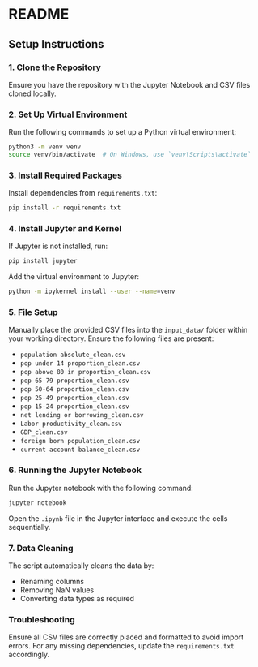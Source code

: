 # README

## Setup Instructions

### 1. Clone the Repository
Ensure you have the repository with the Jupyter Notebook and CSV files cloned locally.

### 2. Set Up Virtual Environment
Run the following commands to set up a Python virtual environment:
```bash
python3 -m venv venv
source venv/bin/activate  # On Windows, use `venv\Scripts\activate`
```

### 3. Install Required Packages
Install dependencies from `requirements.txt`:
```bash
pip install -r requirements.txt
```

### 4. Install Jupyter and Kernel
If Jupyter is not installed, run:
```bash
pip install jupyter
```

Add the virtual environment to Jupyter:
```bash
python -m ipykernel install --user --name=venv
```

### 5. File Setup
Manually place the provided CSV files into the `input_data/` folder within your working directory. Ensure the following files are present:

- `population absolute_clean.csv`
- `pop under 14 proportion_clean.csv`
- `pop above 80 in proportion_clean.csv`
- `pop 65-79 proportion_clean.csv`
- `pop 50-64 proportion_clean.csv`
- `pop 25-49 proportion_clean.csv`
- `pop 15-24 proportion_clean.csv`
- `net lending or borrowing_clean.csv`
- `Labor productivity_clean.csv`
- `GDP_clean.csv`
- `foreign born population_clean.csv`
- `current account balance_clean.csv`

### 6. Running the Jupyter Notebook
Run the Jupyter notebook with the following command:
```bash
jupyter notebook
```

Open the `.ipynb` file in the Jupyter interface and execute the cells sequentially.

### 7. Data Cleaning
The script automatically cleans the data by:
- Renaming columns
- Removing NaN values
- Converting data types as required

### Troubleshooting
Ensure all CSV files are correctly placed and formatted to avoid import errors. For any missing dependencies, update the `requirements.txt` accordingly.
